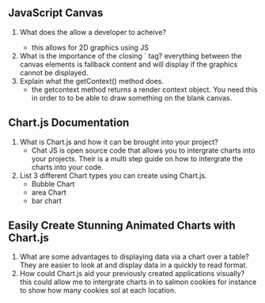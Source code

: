 ## JavaScript Canvas

1. What does the <canvas> allow a developer to acheive?
      * this allows for 2D graphics using JS
2. What is the importance of the closing `</canvas> tag?
everything between the canvas elements is fallback content and will display if the graphics cannot be displayed.
3. Explain what the getContext() method does.
      * the getcontext method returns a render context object. You need this in order to to be able to draw something on the blank canvas. 

## Chart.js Documentation

1. What is Chart.js and how it can be brought into your project?
      * Chat JS is open source code that allows you to intergrate charts into your projects. Their is a multi step guide on how to intergrate the charts into your code.
2. List 3 different Chart types you can create using Chart.js.
      * Bubble Chart
      * area Chart
      * bar chart
## Easily Create Stunning Animated Charts with Chart.js

1. What are some advantages to displaying data via a chart over a table?
They are easier to look at and display data in a quickly to read format.
2. How could Chart.js aid your previously created applications visually?
this could allow me to intergrate charts in to salmon cookies for instance to show how many cookies sol at each location. 